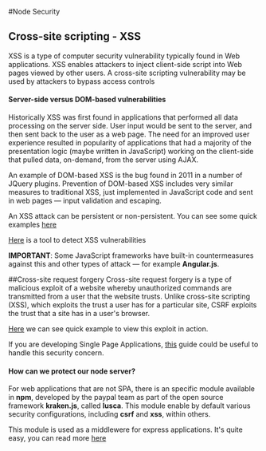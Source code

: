 #Node Security

## Cross-site scripting - XSS

XSS is a type of computer security vulnerability typically found in Web applications.
XSS enables attackers to inject client-side script into Web pages viewed by other users.
A cross-site scripting vulnerability may be used by attackers to bypass access controls

#### Server-side versus DOM-based vulnerabilities
Historically XSS was first found in applications that performed all data processing on the server side. User input would be sent to the server, and then sent back to the user as a web page. The need for an improved user experience resulted in popularity of applications that had a majority of the presentation logic (maybe written in JavaScript) working on the client-side that pulled data, on-demand, from the server using AJAX.

An example of DOM-based XSS is the bug found in 2011 in a number of JQuery plugins. Prevention of DOM-based XSS includes very similar measures to traditional XSS, just implemented in JavaScript code and sent in web pages — input validation and escaping. 

An XSS attack can be persistent or non-persistent. You can see some quick examples [here](http://en.wikipedia.org/wiki/Cross-site_scripting#Exploit_examples)

[Here](http://xsser.sf.net/) is a tool to detect XSS vulnerabilities

**IMPORTANT**: Some JavaScript frameworks have built-in countermeasures against this and other types of attack — for example **Angular.js**.

##Cross-site request forgery
Cross-site request forgery is a type of malicious exploit of a website whereby unauthorized commands are transmitted from a user that the website trusts. Unlike cross-site scripting (XSS), which exploits the trust a user has for a particular site, CSRF exploits the trust that a site has in a user's browser.

[Here](http://en.wikipedia.org/wiki/Cross-site_request_forgery#Example_and_characteristics) we can see quick example to view this exploit in action.

If you are developing Single Page Applications, [this](http://www.mircozeiss.com/using-csrf-with-express-and-angular/) guide could be useful to handle this security concern.

#### How can we protect our node server?

For web applications that are not SPA, there is an specific module available in **npm**, developed by the paypal team as part of the open source framework **kraken.js**, called **lusca**. This module enable by default various security configurations, including **csrf** and **xss**, within others. 

This module is used as a middlewere for express applications. It's quite easy, you can read more [here](https://github.com/krakenjs/lusca)

